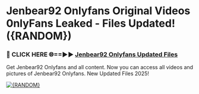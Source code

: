 # Jenbear92 Onlyfans Original Videos 0nlyFans Leaked - Files Updated! ({RANDOM})

<h3>🔴 CLICK HERE 🌐==►► <a href="https://betterlinks.top/A2PfLJ" rel="nofollow">Jenbear92 Onlyfans Updated Files</a></h3>

Get Jenbear92 Onlyfans and all content. Now you can access all videos and pictures of Jenbear92 Onlyfans. New Updated Files 2025!

[![{RANDOM}](https://i.imgur.com/ppqm5kG.gif)](https://betterlinks.top/A2PfLJ)